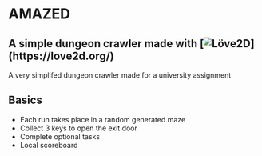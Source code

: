 # AMAZED
## A simple dungeon crawler made with [![Löve2D]([https://upload.wikimedia.org/wikipedia/commons/thumb/a/a5/L%C3%96VE_logo.svg/1280px-L%C3%96VE_logo.svg.png](http://love2d.org/style/logo.png))](https://love2d.org/)

A very simplifed dungeon crawler made for a university assignment

## Basics

- Each run takes place in a random generated maze
- Collect 3 keys to open the exit door
- Complete optional tasks
- Local scoreboard
